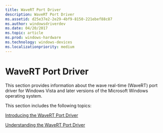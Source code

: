 ```yaml
---
title: WaveRT Port Driver
description: WaveRT Port Driver
ms.assetid: d25e37e2-2e29-4bf9-8150-221ebef88c87
ms.author: windowsdriverdev
ms.date: 04/20/2017
ms.topic: article
ms.prod: windows-hardware
ms.technology: windows-devices
ms.localizationpriority: medium
---
```


# WaveRT Port Driver


This section provides information about the wave real-time (WaveRT) port driver for Windows Vista and later versions of the Microsoft Windows operating system.

This section includes the following topics:

[Introducing the WaveRT Port Driver](introducing-the-wavert-port-driver.md)

[Understanding the WaveRT Port Driver](understanding-the-wavert-port-driver.md)

 

 




